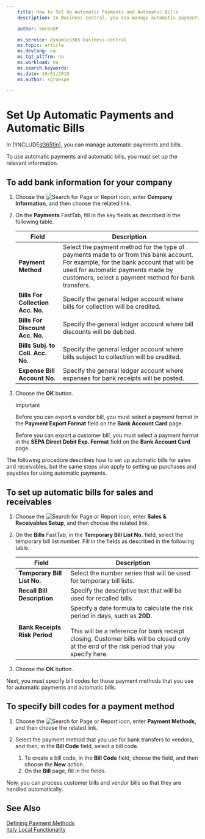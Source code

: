 ```yaml
---
    title: How to Set Up Automatic Payments and Automatic Bills
    description: In Business Central, you can manage automatic payments and bills.

    author: SorenGP

    ms.service: dynamics365-business-central
    ms.topic: article
    ms.devlang: na
    ms.tgt_pltfrm: na
    ms.workload: na
    ms.search.keywords:
    ms.date: 10/01/2019
    ms.author: sgroespe

---
```

# Set Up Automatic Payments and Automatic Bills
In [!INCLUDE[d365fin](../../includes/d365fin_md.md)], you can manage automatic payments and bills.  

To use automatic payments and automatic bills, you must set up the relevant information.  

## To add bank information for your company  

1.  Choose the ![Search for Page or Report](../../media/ui-search/search_small.png "Search for Page or Report icon") icon, enter **Company Information**, and then choose the related link.  
2.  On the **Payments** FastTab, fill in the key fields as described in the following table.  

    |Field|Description|  
    |------------------------------------|---------------------------------------|  
    |**Payment Method**|Select the payment method for the type of payments made to or from this bank account. For example, for the bank account that will be used for automatic payments made by customers, select a payment method for bank transfers.|  
    |**Bills For Collection Acc. No.**|Specify the general ledger account where bills for collection will be credited.|  
    |**Bills For Discount Acc. No.**|Specify the general ledger account where bill discounts will be debited.|  
    |**Bills Subj. to Coll. Acc. No.**|Specify the general ledger account where bills subject to collection will be credited.|  
    |**Expense Bill Account No.**|Specify the general ledger account where expenses for bank receipts will be posted.|  

5.  Choose the **OK** button.  

    > [!IMPORTANT]  
    >  Before you can export a vendor bill, you must select a payment format in the **Payment Export Format** field on the **Bank Account Card** page.  
    >   
    >  Before you can export a customer bill, you must select a payment format in the **SEPA Direct Debit Exp. Format** field on the **Bank Account Card** page.  

The following procedure describes how to set up automatic bills for sales and receivables, but the same steps also apply to setting up purchases and payables for using automatic payments.  

## To set up automatic bills for sales and receivables  

1.  Choose the ![Search for Page or Report](../../media/ui-search/search_small.png "Search for Page or Report icon") icon, enter **Sales & Receivables Setup**, and then choose the related link.  
2.  On the **Bills** FastTab, in the **Temporary Bill List No.** field, select the temporary bill list number. Fill in the fields as described in the following table.  

    |Field|Description|  
    |---------------------------------|---------------------------------------|  
    |**Temporary Bill List No.**|Select the number series that will be used for temporary bill lists.|  
    |**Recall Bill Description**|Specify the descriptive text that will be used for recalled bills.|  
    |**Bank Receipts Risk Period**|Specify a date formula to calculate the risk period in days, such as **20D**.<br /><br /> This will be a reference for bank receipt closing. Customer bills will be closed only at the end of the risk period that you specify here.|  

3.  Choose the **OK** button.  

 Next, you must specify bill codes for those payment methods that you use for automatic payments and automatic bills.  

## To specify bill codes for a payment method  

1.  Choose the ![Search for Page or Report](../../media/ui-search/search_small.png "Search for Page or Report icon") icon, enter **Payment Methods**, and then choose the related link.  
2.  Select the payment method that you use for bank transfers to vendors, and then, in the **Bill Code** field, select a bill code.  

    1.  To create a bill code, in the **Bill Code** field, choose the field, and then choose the **New** action.  
    2.  On the **Bill** page, fill in the fields.

Now, you can process customer bills and vendor bills so that they are handled automatically.  

## See Also  
 [Defining Payment Methods](../../finance-payment-methods.md)     
  [Italy Local Functionality](italy-local-functionality.md)
